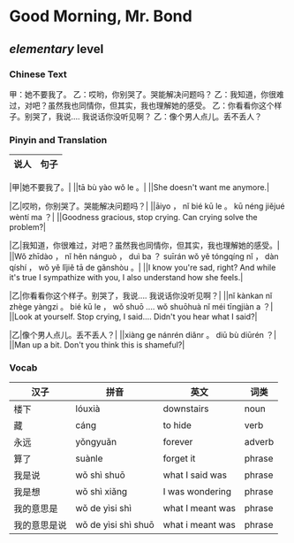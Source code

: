 # Good Morning, Mr. Bond
## *elementary* level

### Chinese Text
甲：她不要我了。
乙：哎哟，你别哭了。哭能解决问题吗？
乙：我知道，你很难过，对吧？虽然我也同情你，但其实，我也理解她的感受。
乙：你看看你这个样子。别哭了，我说.... 我说话你没听见啊？
乙：像个男人点儿。丢不丢人？

### Pinyin and Translation
|说人|句子|
|----|----|

|甲|她不要我了。|
||tā bù yào wǒ le 。|
||She doesn't want me anymore.|

|乙|哎哟，你别哭了。哭能解决问题吗？|
||āiyo ， nǐ bié kū le 。 kū néng jiějué wèntí ma ？|
||Goodness gracious, stop crying. Can crying solve the problem?|

|乙|我知道，你很难过，对吧？虽然我也同情你，但其实，我也理解她的感受。|
||Wǒ zhīdào ， nǐ hěn nánguò ， duì ba ？ suīrán wǒ yě tóngqíng nǐ ， dàn qíshí ， wǒ yě lǐjiě tā de gǎnshòu 。|
||I know you're sad, right? And while it's true I sympathize with you, I also understand how she feels.|

|乙|你看看你这个样子。别哭了，我说.... 我说话你没听见啊？|
||nǐ kànkan nǐ zhège yàngzi 。 bié kū le ， wǒ shuō .... wǒ shuōhuà nǐ méi tīngjiàn a ？|
||Look at yourself. Stop crying, I said.... Didn't you hear what I said?|

|乙|像个男人点儿。丢不丢人？|
||xiàng ge nánrén diǎnr 。 diū bù diūrén ？|
||Man up a bit. Don't you think this is shameful?|
### Vocab
|汉子|拼音|英文|词类|
|----|----|----|----|
|楼下|lóuxià|downstairs|noun|
|藏|cáng|to hide|verb|
|永远|yǒngyuǎn|forever|adverb|
|算了|suànle|forget it|phrase|
|我是说|wǒ shì shuō|what I said was|phrase|
|我是想|wǒ shì xiǎng|I was wondering|phrase|
|我的意思是|wǒ de yìsi shì|what I meant was|phrase|
|我的意思是说|wǒ de yìsi shì shuō|what i meant was|phrase|